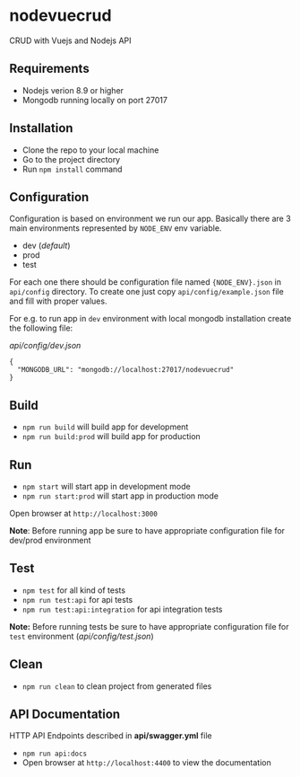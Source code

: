 # nodevuecrud
CRUD with Vuejs and Nodejs API

## Requirements
- Nodejs verion 8.9 or higher
- Mongodb running locally on port 27017

## Installation
- Clone the repo to your local machine
- Go to the project directory
- Run `npm install` command

## Configuration
Configuration is based on environment we run our app. Basically there are 3 main environments represented by `NODE_ENV` env variable.

- dev (*default*)
- prod
- test

For each one there should be configuration file named `{NODE_ENV}.json` in `api/config` directory. To create one just copy `api/config/example.json` file and fill with proper values.

For e.g. to run app in `dev` environment with local mongodb installation create the following file:

*api/config/dev.json*
```
{
  "MONGODB_URL": "mongodb://localhost:27017/nodevuecrud"
}
```

## Build
- `npm run build` will build app for development
- `npm run build:prod` will build app for production

## Run
- `npm start` will start app in development mode
- `npm run start:prod` will start app in production mode

Open browser at `http://localhost:3000`

**Note**: Before running app be sure to have appropriate configuration file for dev/prod environment

## Test
- `npm test` for all kind of tests
- `npm run test:api` for api tests
- `npm run test:api:integration` for api integration tests

**Note:** Before running tests be sure to have appropriate configuration file for `test` environment (*api/config/test.json*)

## Clean
- `npm run clean` to clean project from generated files

## API Documentation
HTTP API Endpoints described in **api/swagger.yml** file
- `npm run api:docs`
- Open browser at `http://localhost:4400` to view the documentation
